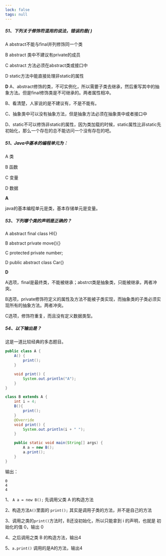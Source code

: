 ```yaml
---
lock: false
tags: null
---
```

##### 51、下列关于修饰符混用的说法，错误的是( )

A	abstract不能与final并列修饰同一个类

B	abstract 类中不建议有private的成员

C	abstract 方法必须在abstract类或接口中

D	static方法中能直接处理非static的属性



**D**
A、abstract修饰的类，不可实例化，所以需要子类去继承，然后重写其中的抽象方法。但是final修饰类是不可继承的。两者属性相冲。

B、看清楚，人家说的是不建议有，不是不能有。

C、抽象类中可以没有抽象方法，但是抽象方法必须在抽象类中或者接口中

D、static不可以修饰非static的属性，因为类加载的时候，static属性比非static先初始化，那么一个存在的总不能访问一个没有存在的吧。



##### 51、Java中基本的编程单元为：

A	类

B	函数

C	变量

D	数据



 **A**

java的基本编程单元是类，基本存储单元是变量。



##### 53、下列哪个类的声明是正确的？

A	abstract final class HI{}

B	abstract private move(){}

C	protected private number;

D	public abstract class Car{}



**D**

A选项，final是最终类，不能被继承；abstrct类是抽象类，只能被继承，两者冲突。 

B选项，private修饰符定义的属性及方法不能被子类实现，而抽象类的子类必须实现所有的抽象方法。两者冲突。 

C选项，修饰符重复，而且没有定义数据类型。 



##### 54、以下输出是？

这是一道比较经典的多态题目。

```java
public class A {
    A() {
        print();
    }

    void print() {
        System.out.println("A");
    }
}

class B extends A {
    int i = 4;
 	B(){
        print();
    }
    @Override
    void print() {
        System.out.println(i + " ");
    }

    public static void main(String[] args) {
        A a = new B();
        a.print();
    }
}
```

输出：

```
0 
4 
4
```

1、 `A a = new B();` 先调用父类 A 的构造方法

2、构造方法`A()`里面的 `print();` 其实是调用子类的方法，并不是自己的方法

3、调用之类的`print()`方法时，B还没初始化，所以只能拿到 i 的声明，也就是 初始化的值 0，输出 0

4、之后调用之类 B 的构造方法，输出4

5、`a.print()` 调用的是A的方法，输出4